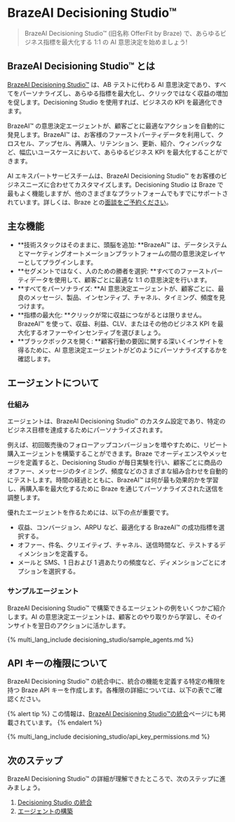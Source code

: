 # BrazeAI Decisioning Studio™

> BrazeAI Decisioning Studio™ (旧名称 OfferFit by Braze) で、あらゆるビジネス指標を最大化する 1:1 の AI 意思決定を始めましょう!

## BrazeAI Decisioning Studio™ とは

[BrazeAI Decisioning Studio™](https://www.braze.com/product/brazeai-decisioning-studio/) は、AB テストに代わる AI 意思決定であり、すべてをパーソナライズし、あらゆる指標を最大化し、クリックではなく収益の増加を促します。Decisioning Studio を使用すれば、ビジネスの KPI を最適化できます。

BrazeAI™ の意思決定エージェントが、顧客ごとに最適なアクションを自動的に発見します。BrazeAI™ は、お客様のファーストパーティデータを利用して、クロスセル、アップセル、再購入、リテンション、更新、紹介、ウィンバックなど、幅広いユースケースにおいて、あらゆるビジネス KPI を最大化することができます。

AI エキスパートサービスチームは、BrazeAI Decisioning Studio™ をお客様のビジネスニーズに合わせてカスタマイズします。Decisioning Studio は Braze で最もよく機能しますが、他のさまざまなプラットフォームでもすでにサポートされています。詳しくは、Braze との[面談をご予約ください](https://www.braze.com/get-started/)。

## 主な機能

- **技術スタックはそのままに、頭脳を追加: **BrazeAI™ は、データシステムとマーケティングオートメーションプラットフォームの間の意思決定レイヤーとしてプラグインします。
- **セグメントではなく、人のための勝者を選択: **すべてのファーストパーティデータを使用して、顧客ごとに最適な 1:1 の意思決定を行います。
- **すべてをパーソナライズ: **AI 意思決定エージェントが、顧客ごとに、最良のメッセージ、製品、インセンティブ、チャネル、タイミング、頻度を見つけます。
- **指標の最大化: **クリックが常に収益につながるとは限りません。BrazeAI™ を使って、収益、利益、CLV、またはその他のビジネス KPI を最大化するオファーやインセンティブを選びましょう。
- **ブラックボックスを開く: **顧客行動の要因に関する深いくインサイトを得るために、AI 意思決定エージェントがどのようにパーソナライズするかを確認します。

## エージェントについて

### 仕組み

エージェントは、BrazeAI Decisioning Studio™ のカスタム設定であり、特定のビジネス目標を達成するためにパーソナライズされます。

例えば、初回販売後のフォローアップコンバージョンを増やすために、リピート購入エージェントを構築することができます。Braze でオーディエンスやメッセージを定義すると、Decisioning Studio が毎日実験を行い、顧客ごとに商品のオファー、メッセージのタイミング、頻度などのさまざまな組み合わせを自動的にテストします。時間の経過とともに、BrazeAI™ は何が最も効果的かを学習し、再購入率を最大化するために Braze を通じてパーソナライズされた送信を調整します。

優れたエージェントを作るためには、以下の点が重要です。

- 収益、コンバージョン、ARPU など、最適化する BrazeAI™ の成功指標を選択する。
- オファー、件名、クリエイティブ、チャネル、送信時間など、テストするディメンションを定義する。
- メールと SMS、1 日および 1 週あたりの頻度など、ディメンションごとにオプションを選択する。

### サンプルエージェント

BrazeAI Decisioning Studio™ で構築できるエージェントの例をいくつかご紹介します。AI の意思決定エージェントは、顧客とのやり取りから学習し、そのインサイトを翌日のアクションに活かします。

{% multi_lang_include decisioning_studio/sample_agents.md %}

## API キーの権限について

BrazeAI Decisioning Studio™ の統合中に、統合の機能を定義する特定の権限を持つ Braze API キーを作成します。各権限の詳細については、以下の表でご確認ください。

{% alert tip %}
この情報は、[BrazeAI Decisioning Studio™の統合]({{site.baseurl}}/user_guide/brazeai/decisioning_studio/integration)ページにも掲載されています。
{% endalert %}

{% multi_lang_include decisioning_studio/api_key_permissions.md %}

## 次のステップ

BrazeAI Decisioning Studio™ の詳細が理解できたところで、次のステップに進みましょう。

1. [Decisioning Studio の統合]({{site.baseurl}}/user_guide/brazeai/decisioning_studio/integration/)
2. [エージェントの構築]({{site.baseurl}}/user_guide/brazeai/decisioning_studio/building_agents/)
